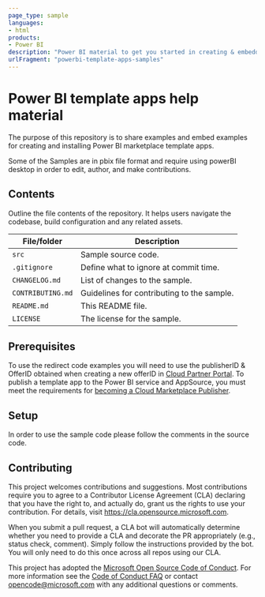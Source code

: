 ```yaml
---
page_type: sample
languages:
- html
products:
- Power BI
description: "Power BI material to get you started in creating & embedding template apps"
urlFragment: "powerbi-template-apps-samples"
---
```


# Power BI template apps help material 

The purpose of this repository is to share examples and embed examples for creating and installing Power BI marketplace template apps.

Some of the Samples are in pbix file format and require using powerBI desktop in order to edit, author, and make contributions.

## Contents

Outline the file contents of the repository. It helps users navigate the codebase, build configuration and any related assets.

| File/folder       | Description                                |
|-------------------|--------------------------------------------|
| `src`             | Sample source code.                        |
| `.gitignore`      | Define what to ignore at commit time.      |
| `CHANGELOG.md`    | List of changes to the sample.             |
| `CONTRIBUTING.md` | Guidelines for contributing to the sample. |
| `README.md`       | This README file.                          |
| `LICENSE`         | The license for the sample.                |

## Prerequisites

To use the redirect code examples you will need to use the publisherID & OfferID obtained when creating a new offerID in [Cloud Partner Portal](https://cloudpartner.azure.com).
To publish a template app to the Power BI service and AppSource, you must meet the requirements for [becoming a Cloud Marketplace Publisher](https://docs.microsoft.com/azure/marketplace/become-publisher).

## Setup

In order to use the sample code please follow the comments in the source code.


## Contributing

This project welcomes contributions and suggestions.  Most contributions require you to agree to a
Contributor License Agreement (CLA) declaring that you have the right to, and actually do, grant us
the rights to use your contribution. For details, visit https://cla.opensource.microsoft.com.

When you submit a pull request, a CLA bot will automatically determine whether you need to provide
a CLA and decorate the PR appropriately (e.g., status check, comment). Simply follow the instructions
provided by the bot. You will only need to do this once across all repos using our CLA.

This project has adopted the [Microsoft Open Source Code of Conduct](https://opensource.microsoft.com/codeofconduct/).
For more information see the [Code of Conduct FAQ](https://opensource.microsoft.com/codeofconduct/faq/) or
contact [opencode@microsoft.com](mailto:opencode@microsoft.com) with any additional questions or comments.
